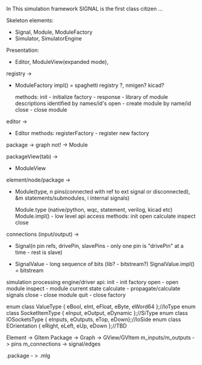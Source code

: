 
In This simulation framework SIGNAL is the first class citizen ...

Skeleton elements:
- Signal, Module, ModuleFactory
- Simulator, SimulatorEngine

Presentation:
- Editor, ModuleView(expanded mode),

registry -> 
- ModuleFactory
    impl() = spaghetti registry ?, nmigen? kicad?

    methods:
        init - initialize factory - response - library of module descriptions identified by names/id's
        open - create module by name/id
        close - close module



editor -> 
- Editor
    methods:
        registerFactory - register new factory

package -> graph not! -> Module

packageView(tab) -> 
- ModuleView

element/node/package -> 
- Module(type, n pins(connected with ref to ext signal or disconnected), &m statements/submodules, i internal signals)

    Module.type (native/python, wqc, statement, verilog, kicad etc)
    Module.impl() - low level api access
    methods:
        init
        open
        calculate
        inspect
        close


connections (input/output) -> 
- Signal(n pin refs, drivePin, slavePins - only one pin is "drivePin" at a time - rest is slave) 

- SignalValue - long sequence of bits (lib? - bitstream?) 
    SignalValue.impl() = bitstream

simulation processing engine/driver
api:
    init - init factory
        open - open module
            inspect - module current state
            calculate - propagate/calculate signals
        close - close module
    quit - close factory






enum class ValueType { eBool, eInt, eFloat, eByte, eWord64 };//IoType
enum class SocketItemType { eInput, eOutput, eDynamic };//SiType
enum class IOSocketsType { eInputs, eOutputs, eTop, eDown};//IoSide
enum class EOrientation { eRight, eLeft, eUp, eDown };//TBD

Element -> GItem
Package -> Graph -> GView/GVItem
m_inputs/m_outputs -> pins
m_connections -> signal/edges

.package - > .mlg